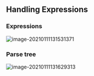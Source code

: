 ## Handling Expressions

### Expressions

![image-20210111131531371](https://loyioblog.oss-cn-beijing.aliyuncs.com/LoyioBlog/202101/0111Un6obx.png)



### Parse tree

![image-20210111131629313](https://loyioblog.oss-cn-beijing.aliyuncs.com/LoyioBlog/202101/01117iY2SN.png)